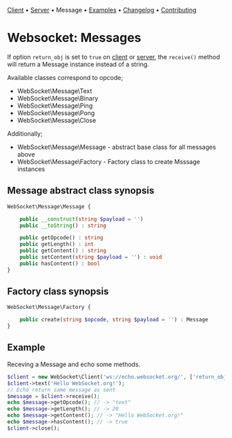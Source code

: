 [Client](Client.md) • [Server](Server.md) • Message • [Examples](Examples.md) • [Changelog](Changelog.md) • [Contributing](Contributing.md)

# Websocket: Messages

If option `return_obj` is set to `true` on [client](Client.md) or [server](Server.md),
the `receive()` method will return a Message instance instead of a string.

Available classes correspond to opcode;
* WebSocket\Message\Text
* WebSocket\Message\Binary
* WebSocket\Message\Ping
* WebSocket\Message\Pong
* WebSocket\Message\Close

Additionally;
* WebSocket\Message\Message - abstract base class for all messages above
* WebSocket\Message\Factory - Factory class to create Msssage instances

##  Message abstract class synopsis

```php
WebSocket\Message\Message {

    public __construct(string $payload = '')
    public __toString() : string

    public getOpcode() : string
    public getLength() : int
    public getContent() : string
    public setContent(string $payload = '') : void
    public hasContent() : bool
}
```

##  Factory class synopsis

```php
WebSocket\Message\Factory {

    public create(string $opcode, string $payload = '') : Message
}
```

## Example

Receving a Message and echo some methods.

```php
$client = new WebSocket\Client('ws://echo.websocket.org/', ['return_obj' => true]);
$client->text('Hello WebSocket.org!');
// Echo return same message as sent
$message = $client->receive();
echo $message->getOpcode(); // -> "text"
echo $message->getLength(); // -> 20
echo $message->getContent(); // -> "Hello WebSocket.org!"
echo $message->hasContent(); // -> true
$client->close();
```

